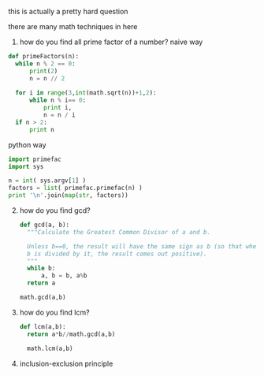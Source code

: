 this is actually a pretty hard question

there are many math techniques in here

1. how do you find all prime factor of a number?
  naive way
  ```python
  def primeFactors(n):
    while n % 2 == 0:
        print(2)
        n = n // 2
       
    for i in range(3,int(math.sqrt(n))+1,2):
        while n % i== 0:
            print i,
            n = n / i
    if n > 2:
        print n
  ```
  
  python way
  
  ```python
  import primefac
  import sys

  n = int( sys.argv[1] )
  factors = list( primefac.primefac(n) )
  print '\n'.join(map(str, factors))
  ```
2.  how do you find gcd?
    ```python
    def gcd(a, b):
      """Calculate the Greatest Common Divisor of a and b.

      Unless b==0, the result will have the same sign as b (so that when
      b is divided by it, the result comes out positive).
      """
      while b:
          a, b = b, a%b
      return a
    ```
    
    
    ```python
    math.gcd(a,b)
    ```
3.  how do you find lcm?
    ```python
    def lcm(a,b):
      return a*b//math.gcd(a,b)
    
    ```
    ```python
      math.lcm(a,b)
    ```
    
 4. inclusion-exclusion principle
    


   
  
